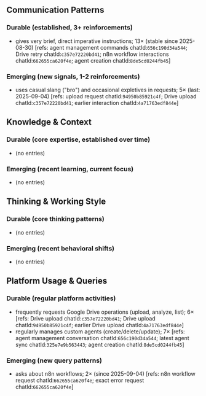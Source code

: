 ## Communication Patterns
### Durable (established, 3+ reinforcements)
- gives very brief, direct imperative instructions; 13× (stable since 2025-08-30) [refs: agent management commands chatId:`656c190d34a544`; Drive retry chatId:`c357e72220bd41`; n8n workflow interactions chatId:`662655ca620f4e`; agent creation chatId:`8de5cd0244fb45`]

### Emerging (new signals, 1-2 reinforcements)
- uses casual slang ("bro") and occasional expletives in requests; 5× (last: 2025-09-04) [refs: upload request chatId:`94950b85921c4f`; Drive upload chatId:`c357e72220bd41`; earlier interaction chatId:`4a71763edf844e`]

## Knowledge & Context
### Durable (core expertise, established over time)
- (no entries)

### Emerging (recent learning, current focus)
- (no entries)

## Thinking & Working Style
### Durable (core thinking patterns)
- (no entries)

### Emerging (recent behavioral shifts)
- (no entries)

## Platform Usage & Queries
### Durable (regular platform activities)
- frequently requests Google Drive operations (upload, analyze, list); 6× [refs: Drive upload chatId:`c357e72220bd41`; Drive upload chatId:`94950b85921c4f`; earlier Drive upload chatId:`4a71763edf844e`]
- regularly manages custom agents (create/delete/update); 7× [refs: agent management conversation chatId:`656c190d34a544`; latest agent sync chatId:`325e7e9b563443`; agent creation chatId:`8de5cd0244fb45`]

### Emerging (new query patterns)
- asks about n8n workflows; 2× (since 2025-09-04) [refs: n8n workflow request chatId:`662655ca620f4e`; exact error request chatId:`662655ca620f4e`]